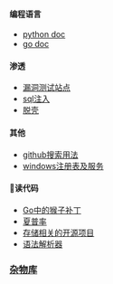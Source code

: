 #### 编程语言
  - [python doc](https://github.com/7134g/m_troops/blob/master/py/README.md)
  - [go doc](https://github.com/7134g/m_troops/blob/master/go/README.md)
#### 渗透
  - [漏洞测试站点](leak/leak_test.md)
  - [sql注入](leak/sql.md)
  - [脱壳](leak/脱壳.txt)

#### 其他
  - [github搜索用法](github.txt)
  - [windows注册表及服务](system/windows.md)
#### 🌱读代码
- [Go中的猴子补丁](mock/gomonkey.md)
- [夏普率](doc/sharpe.md)
- [存储相关的开源项目](https://github.com/gostor/awesome-go-storage/blob/master/README.md)
- [语法解析器](https://github.com/mna/pigeon)

### [杂物库](https://github.com/7134g/m_troops)


<!--
**7134g/7134g** is a ✨ _special_ ✨ repository because its `README.md` (this file) appears on your GitHub profile.

Here are some ideas to get you started:

- 🔭 I’m currently working on ...
- 🌱 I’m currently learning ...
- 👯 I’m looking to collaborate on ...
- 🤔 I’m looking for help with ...
- 💬 Ask me about ...
- 📫 How to reach me: ...
- 😄 Pronouns: ...
- ⚡ Fun fact: ...
-->

